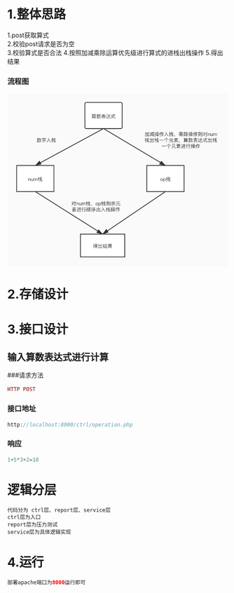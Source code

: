# 1.整体思路
1.post获取算式  
2.校验post请求是否为空  
3.校验算式是否合法
4.按照加减乘除运算优先级进行算式的进栈出栈操作
5.得出结果
### 流程图

![Image text](https://raw.githubusercontent.com/89trillion-chengchen/89tr/master/%E6%B5%81%E7%A8%8B%E5%9B%BE.jpg)


# 2.存储设计
# 3.接口设计

## 输入算数表达式进行计算 
###请求方法  
```php 
HTTP POST
```
### 接口地址   
```php 
http://localhost:8000/ctrl/operation.php  
```
### 响应
```php 
1+5*3+2=18
```
# 逻辑分层
```php 
代码分为 ctrl层、report层、service层  
ctrl层为入口
report层为压力测试
service层为具体逻辑实现
```
# 4.运行
 ```php
部署apache端口为8000运行即可  
 ```
